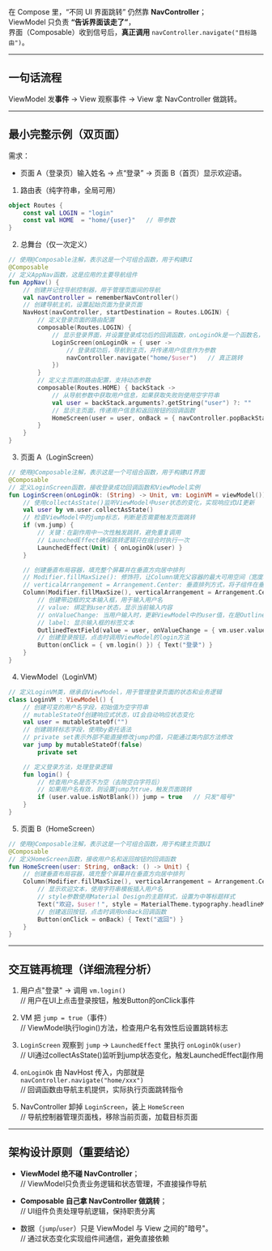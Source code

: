 在 Compose 里，“不同 UI 界面跳转” 仍然靠 **NavController**；  
ViewModel 只负责 **“告诉界面该走了”**，  
界面（Composable）收到信号后，**真正调用** `navController.navigate("目标路由")`。

------------------------------------------------
一句话流程
------------------------------------------------
ViewModel 发**事件** → View 观察事件 → View 拿 NavController 做跳转。

------------------------------------------------
最小完整示例（双页面）
------------------------------------------------
需求：  
- 页面 A（登录页）输入姓名 → 点“登录” → 页面 B（首页）显示欢迎语。

1. 路由表（纯字符串，全局可用）

```kotlin
object Routes {
    const val LOGIN = "login"
    const val HOME  = "home/{user}"   // 带参数
}
```

2. 总舞台（仅一次定义）

```kotlin
// 使用@Composable注解，表示这是一个可组合函数，用于构建UI
@Composable
// 定义AppNav函数，这是应用的主要导航组件
fun AppNav() {
    // 创建并记住导航控制器，用于管理页面间的导航
    val navController = rememberNavController()
    // 创建导航主机，设置起始页面为登录页面
    NavHost(navController, startDestination = Routes.LOGIN) {
        // 定义登录页面的路由配置
        composable(Routes.LOGIN) {
            // 显示登录界面，并设置登录成功后的回调函数，onLoginOk是一个函数名，定义了这样一个函数！。
            LoginScreen(onLoginOk = { user ->
                // 登录成功后，导航到主页，并传递用户信息作为参数
                navController.navigate("home/$user")   // 真正跳转
            })
        }
        // 定义主页面的路由配置，支持动态参数
        composable(Routes.HOME) { backStack ->
            // 从导航参数中获取用户信息，如果获取失败则使用空字符串
            val user = backStack.arguments?.getString("user") ?: ""
            // 显示主页面，传递用户信息和返回按钮的回调函数
            HomeScreen(user = user, onBack = { navController.popBackStack() })
        }
    }
}
```

3. 页面 A（LoginScreen）

```kotlin
// 使用@Composable注解，表示这是一个可组合函数，用于构建UI界面
@Composable
// 定义LoginScreen函数，接收登录成功回调函数和ViewModel实例
fun LoginScreen(onLoginOk: (String) -> Unit, vm: LoginVM = viewModel()) {
    // 使用collectAsState()监听ViewModel中user状态的变化，实现响应式UI更新
    val user by vm.user.collectAsState()
    // 检查ViewModel中的jump标志，判断是否需要触发页面跳转
    if (vm.jump) {
        // 关键：在副作用中一次性触发跳转，避免重复调用
        // LaunchedEffect确保跳转逻辑只在组合时执行一次
        LaunchedEffect(Unit) { onLoginOk(user) }
    }

    // 创建垂直布局容器，填充整个屏幕并在垂直方向居中排列
    // Modifier.fillMaxSize(): 修饰符，让Column填充父容器的最大可用空间（宽度和高度）
    // verticalArrangement = Arrangement.Center: 垂直排列方式，将子组件在垂直方向上居中对齐
    Column(Modifier.fillMaxSize(), verticalArrangement = Arrangement.Center) {
        // 创建带边框的文本输入框，用于输入用户名
        // value: 绑定到user状态，显示当前输入内容
        // onValueChange: 当用户输入时，更新ViewModel中的user值，在是OutlinedTextField的设置方法
        // label: 显示输入框的标签文本
        OutlinedTextField(value = user, onValueChange = { vm.user.value = it }, label = { Text("姓名") })
        // 创建登录按钮，点击时调用ViewModel的login方法
        Button(onClick = { vm.login() }) { Text("登录") }
    }
}
```

4. ViewModel（LoginVM）

```kotlin
// 定义LoginVM类，继承自ViewModel，用于管理登录页面的状态和业务逻辑
class LoginVM : ViewModel() {
    // 创建可变的用户名字段，初始值为空字符串
    // mutableStateOf创建响应式状态，UI会自动响应状态变化
    val user = mutableStateOf("")
    // 创建跳转标志字段，使用by委托语法
    // private set表示外部不能直接修改jump的值，只能通过类内部方法修改
    var jump by mutableStateOf(false)
        private set

    // 定义登录方法，处理登录逻辑
    fun login() {
        // 检查用户名是否不为空（去除空白字符后）
        // 如果用户名有效，则设置jump为true，触发页面跳转
        if (user.value.isNotBlank()) jump = true   // 只发"暗号"
    }
}
```

5. 页面 B（HomeScreen）

```kotlin
// 使用@Composable注解，表示这是一个可组合函数，用于构建主页面UI
@Composable
// 定义HomeScreen函数，接收用户名和返回按钮的回调函数
fun HomeScreen(user: String, onBack: () -> Unit) {
    // 创建垂直布局容器，填充整个屏幕并在垂直方向居中排列
    Column(Modifier.fillMaxSize(), verticalArrangement = Arrangement.Center) {
        // 显示欢迎文本，使用字符串模板插入用户名
        // style参数使用Material Design的主题样式，设置为中等标题样式
        Text("欢迎，$user！", style = MaterialTheme.typography.headlineMedium)
        // 创建返回按钮，点击时调用onBack回调函数
        Button(onClick = onBack) { Text("返回") }
    }
}
```

------------------------------------------------
交互链再梳理（详细流程分析）
------------------------------------------------
1. 用户点"登录" → 调用 `vm.login()`  
   // 用户在UI上点击登录按钮，触发Button的onClick事件

2. VM 把 `jump = true`（事件）  
   // ViewModel执行login()方法，检查用户名有效性后设置跳转标志

3. `LoginScreen` 观察到 `jump` → `LaunchedEffect` 里执行 `onLoginOk(user)`  
   // UI通过collectAsState()监听到jump状态变化，触发LaunchedEffect副作用

4. `onLoginOk` 由 NavHost 传入，内部就是 `navController.navigate("home/xxx")`  
   // 回调函数由导航主机提供，实际执行页面跳转指令

5. NavController 卸掉 `LoginScreen`，装上 `HomeScreen`  
   // 导航控制器管理页面栈，移除当前页面，加载目标页面

------------------------------------------------
架构设计原则（重要结论）
------------------------------------------------
- **ViewModel 绝不碰 NavController**；  
  // ViewModel只负责业务逻辑和状态管理，不直接操作导航

- **Composable 自己拿 NavController 做跳转**；  
  // UI组件负责处理导航逻辑，保持职责分离

- 数据（`jump`/`user`）只是 ViewModel 与 View 之间的"暗号"。  
  // 通过状态变化实现组件间通信，避免直接依赖